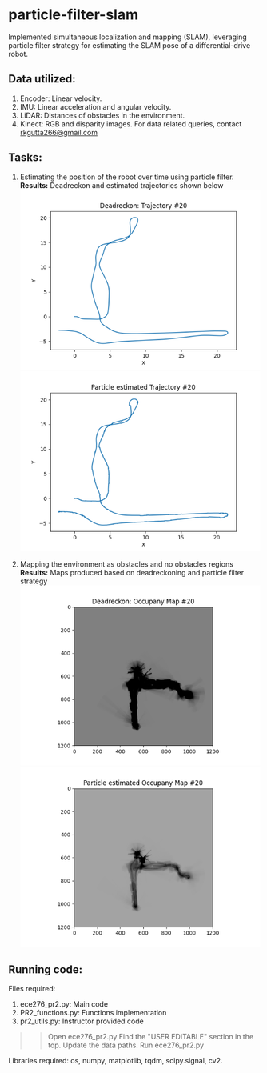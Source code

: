 # particle-filter-slam
Implemented simultaneous localization and mapping (SLAM), leveraging particle filter strategy for estimating the SLAM pose of a differential-drive robot.

## Data utilized:
1. Encoder: Linear velocity.
2. IMU: Linear acceleration and angular velocity.
3. LiDAR: Distances of obstacles in the environment.
4. Kinect: RGB and disparity images.
For data related queries, contact rkgutta266@gmail.com

## Tasks:
1. Estimating the position of the robot over time using particle filter. <br>
**Results:** Deadreckon and estimated trajectories shown below <br>
![Deadreackon](/plots_images/drkn_traject_20.png) <br>
![Particle filter](/plots_images/Ptraject_20.png)

2. Mapping the environment as obstacles and no obstacles regions<br>
**Results:** Maps produced based on deadreckoning and particle filter strategy <br>
![Deadreackon_map](/plots_images/map_20.png) <br>
![Particle filter_map](/plots_images/Pmap_20.png)

## Running code:
Files required: 
1. ece276_pr2.py: Main code
2. PR2_functions.py: Functions implementation
3. pr2_utils.py: Instructor provided code

>> Open ece276_pr2.py
>> Find the "USER EDITABLE" section in the top.
>> Update the data paths.
>> Run ece276_pr2.py

Libraries required: os, numpy, matplotlib, tqdm, scipy.signal, cv2.

